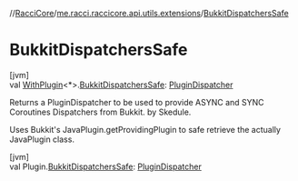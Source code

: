 //[RacciCore](../../index.md)/[me.racci.raccicore.api.utils.extensions](index.md)/[BukkitDispatchersSafe](-bukkit-dispatchers-safe.md)

# BukkitDispatchersSafe

[jvm]\
val [WithPlugin](-with-plugin/index.md)&lt;*&gt;.[BukkitDispatchersSafe](-bukkit-dispatchers-safe.md): [PluginDispatcher](-plugin-dispatcher/index.md)

Returns a PluginDispatcher to be used to provide ASYNC and SYNC Coroutines Dispatchers from Bukkit. by Skedule.

Uses Bukkit's JavaPlugin.getProvidingPlugin to safe retrieve the actually JavaPlugin class.

[jvm]\
val Plugin.[BukkitDispatchersSafe](-bukkit-dispatchers-safe.md): [PluginDispatcher](-plugin-dispatcher/index.md)
